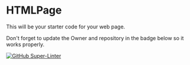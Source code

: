 # HTMLPage

This will be your starter code for your web page.

Don't forget to update the Owner and repository in the badge below so it works properly.

[![GitHub Super-Linter](https://github.com/DezEv/html-page-DezEv/workflows/Lint%20Code%20Base/badge.svg)](https://github.com/marketplace/actions/super-linter)
